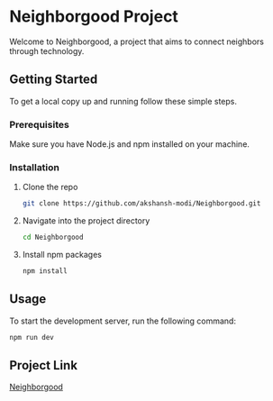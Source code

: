 
# Neighborgood Project

Welcome to Neighborgood, a project that aims to connect neighbors through technology.

## Getting Started

To get a local copy up and running follow these simple steps.

### Prerequisites

Make sure you have Node.js and npm installed on your machine.

### Installation

1. Clone the repo
   ```sh
   git clone https://github.com/akshansh-modi/Neighborgood.git
   ```

2. Navigate into the project directory
   ```sh
   cd Neighborgood
   ```
3. Install npm packages
   ```sh
   npm install
   ```

## Usage

To start the development server, run the following command:

```sh
npm run dev
```

## Project Link

[Neighborgood]()
